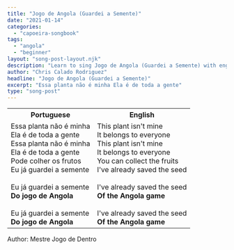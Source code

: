 ```yaml
---
title: "Jogo de Angola (Guardei a Semente)"
date: "2021-01-14"
categories:
  - "capoeira-songbook"
tags:
  - "angola"
  - "beginner"
layout: "song-post-layout.njk"
description: "Learn to sing Jogo de Angola (Guardei a Semente) with english and portuguese translations along with a video to help you learn."
author: "Chris Calado Rodriguez"
headline: "Jogo de Angola (Guardei a Semente)"
excerpt: "Essa planta não é minha Ela é de toda a gente"
type: "song-post"
---
```


<table class="capoeira-table">
    <tr class="header-row">
        <th>Portuguese</th>
        <th>English</th>
    </tr>
    <tr>
        <td>Essa planta não é minha<br>Ela é de toda a gente<br>Essa planta não é minha<br>Ela é de toda a gente<br>Pode colher os frutos<br>Eu já guardei a semente<br><br>Eu já guardei a semente<br><strong>Do jogo de Angola</strong><br><br>Eu já guardei a semente<br><strong>Do jogo de Angola</strong></td>
        <td>This plant isn't mine<br>It belongs to everyone<br>This plant isn't mine<br>It belongs to everyone<br>You can collect the fruits<br>I've already saved the seed<br><br>I've already saved the seed<br><strong>Of the Angola game</strong><br><br>I've already saved the seed<br><strong>Of the Angola game</strong></td>
    </tr>
</table>
<figcaption>
    Author: Mestre Jogo de Dentro
</figcaption>